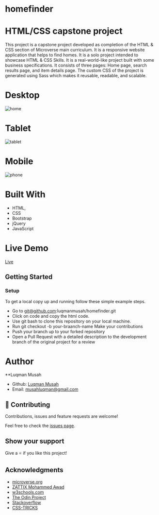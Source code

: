 # homefinder

# HTML/CSS capstone project

This project is a capstone project developed as completion of the HTML & CSS section of Microverse main curriculum. It is a responsive website application that helps to find homes. It is a solo project intended to showcase HTML & CSS Skills. It is a real-world-like project built with some business specifications. It consists of three pages: Home page, search results page, and item details page. The custom CSS of the project is generated using Sass which makes it reusable, readable, and scalable.

# Desktop
![home](https://user-images.githubusercontent.com/22328716/107388773-1448ad00-6aee-11eb-9b14-fdde607e4872.png)

# Tablet 
![tablet](https://user-images.githubusercontent.com/22328716/107388895-33473f00-6aee-11eb-8dae-f3a0ad891e3f.png)

# Mobile

![phone](https://user-images.githubusercontent.com/22328716/107389033-5540c180-6aee-11eb-8d8c-fea6dcfeb01c.png)

# Built With

- HTML,
- CSS
- Bootstrap
- jQuery
- JavaScript


# Live Demo
[Live](https://luqmanmusah.github.io/homefinder/)

## Getting Started


### Setup


To get a local copy up and running follow these simple example steps.

- Go to git@github.com:luqmanmusah/homefinder.git
- Click on code and copy the html code. 
- Use git bash to clone this repository on your local machine. 
- Run git checkout -b your-braanch-name Make your contributions 
- Push your branch up to your forked repository 
- Open a Pull Request with a detailed description to the development branch of the original project for a review

# Author
**Luqman Musah

- Github: [Luqman Musah](https://github.com/luqmanmusah)
- Email: musahluqman@gmail.com


## 🤝 Contributing


Contributions, issues and feature requests are welcome!

Feel free to check the <a href="https://github.com/tta2yta/thenextweek/issues" target="_blank">issues page</a>.

## Show your support

Give a ⭐️ if you like this project!

## Acknowledgments

- <a href="https://www.microverse.org/" target="_blank">microverse.org</a>
- <a href="https://www.behance.net/gallery/24796463/ZATTIX" target="_blank">ZATTIX Mohammed Awad</a>
- <a href="https://www.w3schools.com/" target="_blank">w3schools.com</a>
- <a href="https://www.theodinproject.com/" target="_blank">The Odin Project</a>
- <a href="https://www.stackoverflow.com/" target="_blank">Stackoverflow</a>
- <a href="https://css-tricks.com/" target="_blank">CSS-TRICKS</a>
